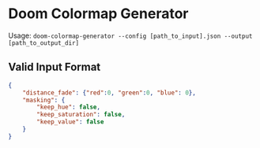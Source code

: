# Doom Colormap Generator

Usage: `doom-colormap-generator --config [path_to_input].json --output [path_to_output_dir]`

## Valid Input Format

```json
{
    "distance_fade": {"red":0, "green":0, "blue": 0},
    "masking": {
        "keep_hue": false,
        "keep_saturation": false,
        "keep_value": false
    }
}
```